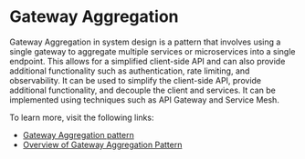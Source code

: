 # Gateway Aggregation

Gateway Aggregation in system design is a pattern that involves using a single gateway to aggregate multiple services or microservices into a single endpoint. This allows for a simplified client-side API and can also provide additional functionality such as authentication, rate limiting, and observability. It can be used to simplify the client-side API, provide additional functionality, and decouple the client and services. It can be implemented using techniques such as API Gateway and Service Mesh.

To learn more, visit the following links:

- [Gateway Aggregation pattern](https://learn.microsoft.com/en-us/azure/architecture/patterns/gateway-aggregation)
- [Overview of Gateway Aggregation Pattern](https://medium.com/design-microservices-architecture-with-patterns/gateway-aggregation-pattern-9ff92e1771d0)